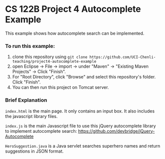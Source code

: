 # CS 122B Project 4 Autocomplete Example

This example shows how autocomplete search can be implemented.

### To run this example: 
1. clone this repository using `git clone https://github.com/UCI-Chenli-teaching/project4-autocomplete-example`
2. open Eclipse -> File -> import -> under "Maven" -> "Existing Maven Projects" -> Click "Finish".
3. For "Root Directory", click "Browse" and select this repository's folder. Click "Finish".
4. You can then run this project on Tomcat server.

### Brief Explanation
`index.html` is the main page. It only contains an input box. It also includes the javascript library files.

`index.js` is the main Javascript file to use this jQuery autocomplete library to implement autocomplete search: https://github.com/devbridge/jQuery-Autocomplete

`HeroSuggestion.java` is a Java servlet searches superhero names and return suggestions in JSON format.
